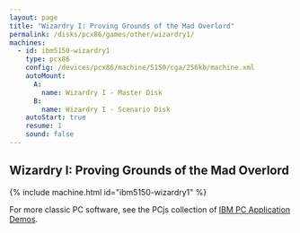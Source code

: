 ```yaml
---
layout: page
title: "Wizardry I: Proving Grounds of the Mad Overlord"
permalink: /disks/pcx86/games/other/wizardry1/
machines:
  - id: ibm5150-wizardry1
    type: pcx86
    config: /devices/pcx86/machine/5150/cga/256kb/machine.xml
    autoMount:
      A:
        name: Wizardry I - Master Disk
      B:
        name: Wizardry I - Scenario Disk
    autoStart: true
    resume: 1
    sound: false
---
```


Wizardry I: Proving Grounds of the Mad Overlord
-----------------------------------------------

{% include machine.html id="ibm5150-wizardry1" %}

For more classic PC software, see the PCjs collection of [IBM PC Application Demos](/apps/pcx86/).
